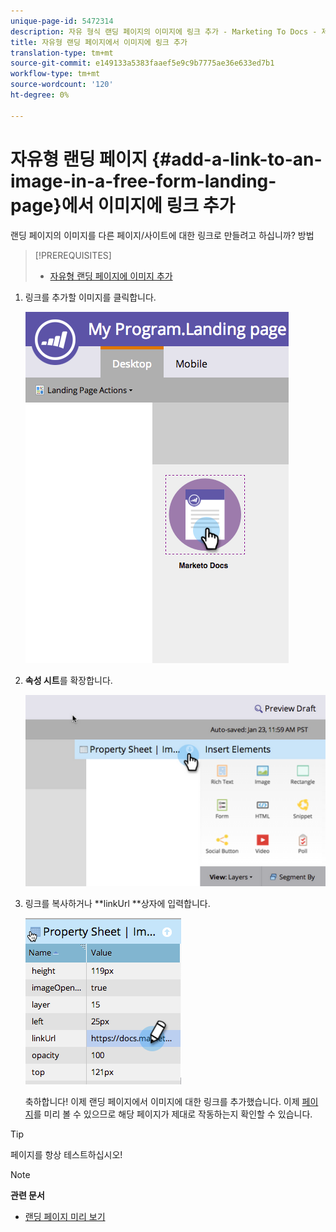```yaml
---
unique-page-id: 5472314
description: 자유 형식 랜딩 페이지의 이미지에 링크 추가 - Marketing To Docs - 제품 설명서
title: 자유형 랜딩 페이지에서 이미지에 링크 추가
translation-type: tm+mt
source-git-commit: e149133a5383faaef5e9c9b7775ae36e633ed7b1
workflow-type: tm+mt
source-wordcount: '120'
ht-degree: 0%

---
```



# 자유형 랜딩 페이지 {#add-a-link-to-an-image-in-a-free-form-landing-page}에서 이미지에 링크 추가

랜딩 페이지의 이미지를 다른 페이지/사이트에 대한 링크로 만들려고 하십니까? 방법

>[!PREREQUISITES]
>
>* [자유형 랜딩 페이지에 이미지 추가](add-an-image-to-a-free-form-landing-page.md)

>



1. 링크를 추가할 이미지를 클릭합니다.

   ![](assets/click-on-image.png)

1. **속성 시트**&#x200B;를 확장합니다.

   ![](assets/image2015-5-21-15-3a42-3a27.png)

1. 링크를 복사하거나 **linkUrl **상자에 입력합니다.

   ![](assets/add-link.png)

   축하합니다! 이제 랜딩 페이지에서 이미지에 대한 링크를 추가했습니다. 이제 [페이지](../../../../product-docs/demand-generation/landing-pages/landing-page-actions/preview-a-landing-page.md)를 미리 볼 수 있으므로 해당 페이지가 제대로 작동하는지 확인할 수 있습니다.

>[!TIP]
>
>페이지를 항상 테스트하십시오!

>[!NOTE]
>
>**관련 문서**
>
>* [랜딩 페이지 미리 보기](../../../../product-docs/demand-generation/landing-pages/landing-page-actions/preview-a-landing-page.md)

>



